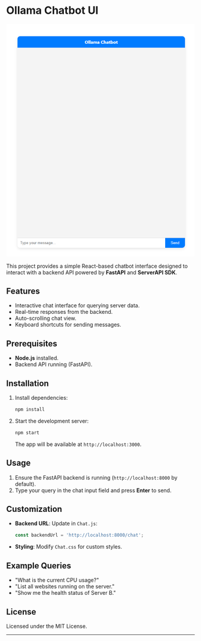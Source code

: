 # Ollama Chatbot UI
![alt text](/images/chat_ui.png)

This project provides a simple React-based chatbot interface designed to interact with a backend API powered by **FastAPI** and **ServerAPI SDK**.

## Features
- Interactive chat interface for querying server data.
- Real-time responses from the backend.
- Auto-scrolling chat view.
- Keyboard shortcuts for sending messages.

## Prerequisites
- **Node.js** installed.
- Backend API running (FastAPI).

## Installation
1. Install dependencies:
   ```bash
   npm install
   ```
2. Start the development server:
   ```bash
   npm start
   ```
   The app will be available at `http://localhost:3000`.

## Usage
1. Ensure the FastAPI backend is running (`http://localhost:8000` by default).
2. Type your query in the chat input field and press **Enter** to send.

## Customization
- **Backend URL**: Update in `Chat.js`:
  ```javascript
  const backendUrl = 'http://localhost:8000/chat';
  ```
- **Styling**: Modify `Chat.css` for custom styles.

## Example Queries
- "What is the current CPU usage?"
- "List all websites running on the server."
- "Show me the health status of Server B."

## License
Licensed under the MIT License.

---

